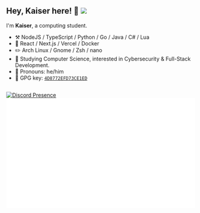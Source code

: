 <!--

Thank you if you like this profile README!

BUT, please DO NOT copy this and create your profile based on it.

You can use it as a reference, and copy a part of it, but DO NOT copy
all of this and create your profile based on it.

It is very common that you forget to change some information and leave
mine in your profile. This has happened too many times.

And, this profile README is auto-updated by GitHub Actions, you can read
[the official documentation](https://docs.github.com/actions) to learn
how to use it.

Only when you know what you are copying should you paste it. So, again,
please DO NOT copy this and create your profile based on it.

What's more, you can find other awesome profile READMEs at
https://github.com/abhisheknaiidu/awesome-github-profile-readme. There
could be a profile README that fits you better than this one.

Wish you a good-looking profile README!

                                   —— ouuan (https://github.com/ouuan)

-->

## Hey, Kaiser here! :wave: ![](https://komarev.com/ghpvc/?username=kaiserbloo&color=orange)

I'm **Kaiser**, a computing student.

-   :hammer_and_pick: NodeJS / TypeScript / Python / Go / Java / C# / Lua
-   🚧 React / Next.js / Vercel / Docker
-   :pencil2: Arch Linux / Gnome / Zsh / nano
-   :seedling: Studying Computer Science, interested in Cybersecurity & Full-Stack Development.
-   :man: Pronouns: he/him
-   :key: GPG key: [`4D8772EFD73CE1ED`](https://github.com/KaiserBloo.gpg)

##

[![Discord Presence](https://lanyard-profile-readme.vercel.app/api/103510031302938624
                            )](https://discord.com/users/103510031302938624) ![](https://github.com/KaiserBloo/GithubStats/blob/master/generated/overview.svg)
